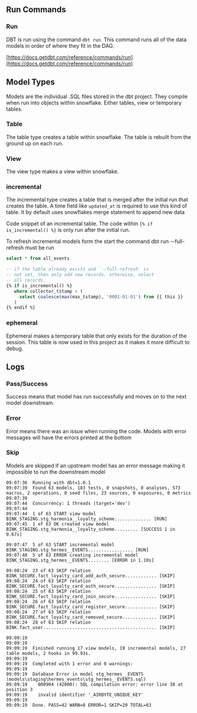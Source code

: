 ## Run Commands

### Run

DBT is run using the command `dbt run`. This command runs all of the data models in order of where they fit in the DAG.

[https://docs.getdbt.com/reference/commands/run](https://docs.getdbt.com/reference/commands/run)

## Model Types

Models are the individual .SQL files stored in the dbt project. They compile when run into objects within snowflake. Either tables, view or temporary tables.

### Table

The table type creates a table within snowflake. The table is rebuilt from the ground up on each run.

### View

The view type makes a view within snowflake.

### incremental

The incremental type creates a table that is merged after the initial run that creates the table. A time field like `updated_at` is required to use this kind of table. It by default uses snowflakes merge statement to append new data

Code snippet of an incremental table. The code within `{% if is_incremental() %}` is only run after the initial run.

To refresh incremental models form the start the command dbt run --full-refresh must be run

```sql
select * from all_events

-- if the table already exists and `--full-refresh` is
-- not set, then only add new records. otherwise, select
-- all records.
{% if is_incremental() %}
   where collector_tstamp > (
     select coalesce(max(max_tstamp), '0001-01-01') from {{ this }}
   )
{% endif %}
```

### ephemeral

Ephemeral makes a temporary table that only exists for the duration of the session. This table is now used in this project as it makes it more difficult to debug.

## Logs

### Pass/Success

Success means that model has run successfully and moves on to the next model downstream.

### Error

Error means there was an issue when running the code. Models with error messages will have the errors printed at the bottom

### Skip

Models are skipped if an upstream model has an error message making it impossible to run the downstream model

```
09:07:36  Running with dbt=1.0.1
09:07:39  Found 63 models, 183 tests, 0 snapshots, 0 analyses, 573 macros, 2 operations, 0 seed files, 23 sources, 0 exposures, 0 metrics
09:07:39  
09:07:44  Concurrency: 1 threads (target='dev')
09:07:44  
09:07:44  1 of 63 START view model BINK_STAGING.stg_harmonia__loyalty_scheme.............. [RUN]
09:07:45  1 of 63 OK created view model BINK_STAGING.stg_harmonia__loyalty_scheme......... [SUCCESS 1 in 0.67s]

09:07:47  5 of 63 START incremental model BINK_STAGING.stg_hermes__EVENTS................. [RUN]
09:07:48  5 of 63 ERROR creating incremental model BINK_STAGING.stg_hermes__EVENTS........ [ERROR in 1.10s]

09:08:24  23 of 63 SKIP relation BINK_SECURE.fact_loyalty_card_add_auth_secure............ [SKIP]
09:08:24  24 of 63 SKIP relation BINK_SECURE.fact_loyalty_card_auth_secure................ [SKIP]
09:08:24  25 of 63 SKIP relation BINK_SECURE.fact_loyalty_card_join_secure................ [SKIP]
09:08:24  26 of 63 SKIP relation BINK_SECURE.fact_loyalty_card_register_secure............ [SKIP]
09:08:24  27 of 63 SKIP relation BINK_SECURE.fact_loyalty_card_removed_secure............. [SKIP]
09:08:24  28 of 63 SKIP relation BINK.fact_user........................................... [SKIP]

09:09:19
09:09:19  
09:09:19  Finished running 17 view models, 19 incremental models, 27 table models, 2 hooks in 99.93s.
09:09:19  
09:09:19  Completed with 1 error and 0 warnings:
09:09:19
09:09:19  Database Error in model stg_hermes__EVENTS (models\staging\hermes_events\stg_hermes__EVENTS.sql)
09:09:19    000904 (42000): SQL compilation error: error line 38 at position 3
09:09:19    invalid identifier '_AIRBYTE_UNIQUE_KEY'
09:09:19
09:09:19  Done. PASS=42 WARN=0 ERROR=1 SKIP=20 TOTAL=63
```
